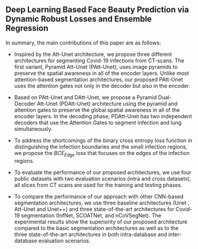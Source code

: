 ## Deep Learning Based Face Beauty Prediction via Dynamic Robust Losses and Ensemble Regression

In summary, the main contributions of this paper are as follows:

- Inspired by the Att-Unet architecture, we propose three different architectures for segmenting Covid-19 infections from CT-scans. The first variant, Pyramid Att-Unet (PAtt-Unet), uses image pyramids to preserve the spatial awareness in all of the encoder layers. Unlike most attention-based segmentation architectures, our proposed PAtt-Unet uses the attention gates not only in the decoder but also in the encoder.


- Based on PAtt-Unet and DAtt-Unet, we propose a Pyramid Dual-Decoder Att-Unet (PDAtt-Unet) architecture using the pyramid and attention gates to preserve the global spatial awareness in all of the encoder layers. In the decoding phase, PDAtt-Unet has two independent decoders that use the Attention Gates to segment infection and lung simultaneously.

- To address the shortcomings of the binary cross entropy loss function in distinguishing the infection boundaries and the small infection regions, we propose the ${BCE}_{Edge}$ loss that focuses on the edges of the infection regions.

- To evaluate the performance of our proposed architectures, we use four public datasets with two evaluation scenarios (intra and cross datasets),  all slices from CT scans are used for the training and testing phases. 

- To compare the performance of our approach with other CNN-based segmentation architectures, we use three baseline architectures (Unet , Att-Unet and Unet++) and three state-of-the-art architectures for Covid-19 segmentation (InfNet, SCOATNet, and nCoVSegNet). The experimental results show the superiority of our proposed architecture compared to the basic segmentation architectures as well as to the three state-of-the-art architectures in both intra-database and inter-database evaluation scenarios. 
